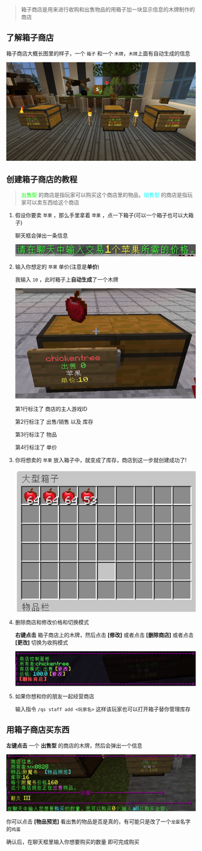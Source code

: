 > 箱子商店是用来进行收购和出售物品的用箱子加一块显示信息的木牌制作的商店

## 了解箱子商店

箱子商店大概长图里的样子，一个 `箱子` 和一个 `木牌`，`木牌`上面有自动生成的信息

![](pics/quickshop.png)

## 创建箱子商店的教程

> <font color=	#00FF00>出售型</font> 的商店是指玩家可以购买这个商店里的物品，<font color=#00FFFF>销售型</font> 的商店是指玩家可以卖东西给这个商店

1. 假设你要卖 `苹果` ，那么手里拿着 `苹果` ，点一下箱子(可以一个箱子也可以大箱子)

    聊天框会弹出一条信息

    ![](pics/shopcreate1.png)

2. 输入你想定的 `苹果` 单价(注意是**单价**)

    我输入 `10` ，此时箱子上**自动生成**了一个木牌

    ![](pics/shopcreate2.png)
    
    第1行标注了 商店的主人游戏ID

    第2行标注了 出售/销售 以及 库存

    第3行标注了 物品

    第4行标注了 单价

3. 你将想卖的 `苹果` 放入箱子中，就变成了库存，商店到这一步就创建成功了!

    ![](pics/shopcreate3.png)

4. 删除商店和修改价格和切换模式

   **右键点击** 箱子商店上的木牌，然后点击 **[修改]** 或者点击 **[删除商店]** 或者点击 **[更改]** 切换为收购模式

    ![](pics/shopcreate4.png)

5. 如果你想和你的朋友一起经营商店

    输入指令 `/qs staff add <玩家名>` 这样该玩家也可以打开箱子替你管理库存

## 用箱子商店买东西

**左键点击** 一个 **出售型** 的商店的木牌，然后会弹出一个信息

![](pics/shopbuy.png)

你可以点击 **[物品预览]** 看出售的物品是否是真的，有可能只是改了一个`龙蛋`名字的`鸡蛋`

确认后，在聊天框里输入你想要购买的数量 即可完成购买
